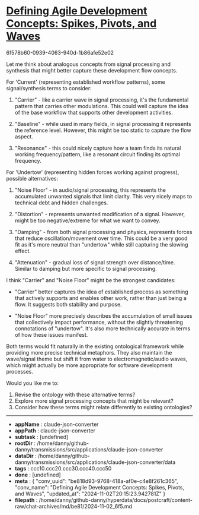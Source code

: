 # [Defining Agile Development Concepts: Spikes, Pivots, and Waves](https://claude.ai/chat/be818d93-9768-418a-af0e-c4e8f261c365)

6f578b60-0939-4063-940d-1b86afe52e02

 Let me think about analogous concepts from signal processing and synthesis that might better capture these development flow concepts.

For 'Current' (representing established workflow patterns), some signal/synthesis terms to consider:

1. "Carrier" - like a carrier wave in signal processing, it's the fundamental pattern that carries other modulations. This could well capture the idea of the base workflow that supports other development activities.

2. "Baseline" - while used in many fields, in signal processing it represents the reference level. However, this might be too static to capture the flow aspect.

3. "Resonance" - this could nicely capture how a team finds its natural working frequency/pattern, like a resonant circuit finding its optimal frequency.

For 'Undertow' (representing hidden forces working against progress), possible alternatives:

1. "Noise Floor" - in audio/signal processing, this represents the accumulated unwanted signals that limit clarity. This very nicely maps to technical debt and hidden challenges.

2. "Distortion" - represents unwanted modification of a signal. However, might be too negative/extreme for what we want to convey.

3. "Damping" - from both signal processing and physics, represents forces that reduce oscillation/movement over time. This could be a very good fit as it's more neutral than "undertow" while still capturing the slowing effect.

4. "Attenuation" - gradual loss of signal strength over distance/time. Similar to damping but more specific to signal processing.

I think "Carrier" and "Noise Floor" might be the strongest candidates:

- "Carrier" better captures the idea of established process as something that actively supports and enables other work, rather than just being a flow. It suggests both stability and purpose.

- "Noise Floor" more precisely describes the accumulation of small issues that collectively impact performance, without the slightly threatening connotations of "undertow". It's also more technically accurate in terms of how these issues manifest.

Both terms would fit naturally in the existing ontological framework while providing more precise technical metaphors. They also maintain the wave/signal theme but shift it from water to electromagnetic/audio waves, which might actually be more appropriate for software development processes.

Would you like me to:
1. Revise the ontology with these alternative terms?
2. Explore more signal processing concepts that might be relevant?
3. Consider how these terms might relate differently to existing ontologies?

---

* **appName** : claude-json-converter
* **appPath** : claude-json-converter
* **subtask** : [undefined]
* **rootDir** : /home/danny/github-danny/transmissions/src/applications/claude-json-converter
* **dataDir** : /home/danny/github-danny/transmissions/src/applications/claude-json-converter/data
* **tags** : ccc10.ccc20.ccc30.ccc40.ccc50
* **done** : [undefined]
* **meta** : {
  "conv_uuid": "be818d93-9768-418a-af0e-c4e8f261c365",
  "conv_name": "Defining Agile Development Concepts: Spikes, Pivots, and Waves",
  "updated_at": "2024-11-02T20:15:23.942781Z"
}
* **filepath** : /home/danny/github-danny/hyperdata/docs/postcraft/content-raw/chat-archives/md/be81/2024-11-02_6f5.md